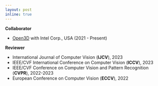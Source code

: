 ```yaml
---
layout: post
inline: true
---
```


**Collaborator**
- [Open3D](https://github.com/isl-org/Open3D) with Intel Corp., USA (2021 - Present)

**Reviewer**
- International Journal of Computer Vision (**IJCV**), 2023
- IEEE/CVF International Conference on Computer Vision (**ICCV**), 2023
- IEEE/CVF Conference on Computer Vision and Pattern Recognition (**CVPR**), 2022-2023
- European Conference on Computer Vision (**ECCV**), 2022
